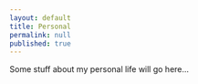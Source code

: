 ```yaml
---
layout: default
title: Personal
permalink: null
published: true
---
```


Some stuff about my personal life will go here...
